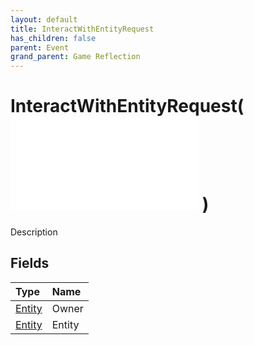 ```yaml
---
layout: default
title: InteractWithEntityRequest
has_children: false
parent: Event
grand_parent: Game Reflection
---
```

# InteractWithEntityRequest( ![ EntityEventBase ](/game-reflection/events/entity_event_base.md) )
Description 

## Fields
| Type | Name |
|:-------------|:--------------|
| [Entity](/game-reflection/classes/entity.md) | Owner |
| [Entity](/game-reflection/classes/entity.md) | Entity |
